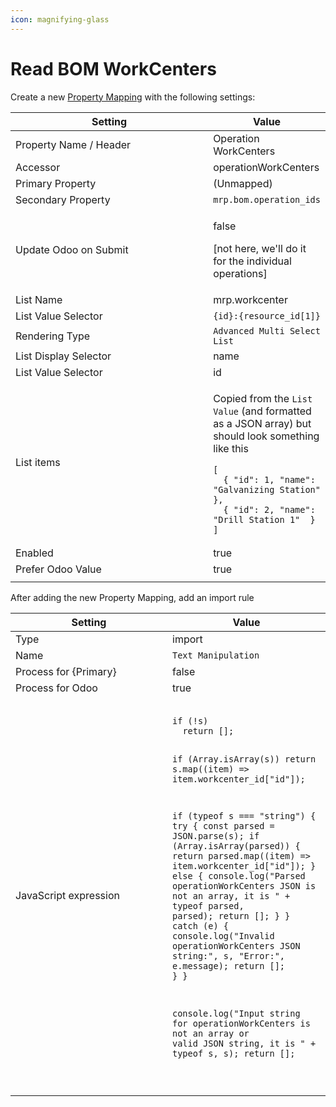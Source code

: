 ```yaml
---
icon: magnifying-glass
---
```


# Read BOM WorkCenters

Create a new [Property Mapping](../../../../fundamentals/property-mappings/) with the following settings:

<table><thead><tr><th width="301">Setting</th><th>Value</th></tr></thead><tbody><tr><td>Property Name / Header</td><td>Operation WorkCenters</td></tr><tr><td>Accessor</td><td>operationWorkCenters</td></tr><tr><td>Primary Property</td><td>(Unmapped)</td></tr><tr><td>Secondary Property</td><td><code>mrp.bom.operation_ids</code></td></tr><tr><td>Update Odoo on Submit</td><td><p>false </p><p>[not here, we'll do it for the individual operations]</p></td></tr><tr><td>List Name</td><td>mrp.workcenter</td></tr><tr><td>List Value Selector</td><td><code>{id}:{resource_id[1]}</code></td></tr><tr><td>Rendering Type</td><td><code>Advanced Multi Select List</code></td></tr><tr><td>List Display Selector</td><td>name</td></tr><tr><td>List Value Selector</td><td>id</td></tr><tr><td>List items</td><td><p>Copied from the <code>List Value</code> (and formatted as a JSON array) but should look something like this </p><pre class="language-json5"><code class="lang-json5">[
  { "id": 1, "name": "Galvanizing Station" },
  { "id": 2, "name": "Drill Station 1"  }
]
</code></pre></td></tr><tr><td>Enabled</td><td>true</td></tr><tr><td>Prefer Odoo Value</td><td>true</td></tr><tr><td></td><td></td></tr></tbody></table>

After adding the new Property Mapping, add an import rule

<table><thead><tr><th width="235">Setting</th><th>Value</th></tr></thead><tbody><tr><td>Type</td><td>import</td></tr><tr><td>Name</td><td><code>Text Manipulation</code></td></tr><tr><td>Process for {Primary}</td><td>false</td></tr><tr><td>Process for Odoo</td><td>true</td></tr><tr><td>JavaScript expression</td><td><pre class="language-javascript"><code class="lang-javascript">
if (!s)
  return [];

if (Array.isArray(s)) 
  return s.map((item) => item.workcenter_id["id"]);

if (typeof s === "string") {
  try {
    const parsed = JSON.parse(s);
    if (Array.isArray(parsed)) {
      return parsed.map((item) => item.workcenter_id["id"]);
    } else {
      console.log("Parsed operationWorkCenters JSON is not an array, it is " + typeof parsed, parsed);
      return [];
    }
  } catch (e) {
    console.log("Invalid operationWorkCenters JSON string:", s, "Error:", e.message);
    return [];
  }
}

console.log("Input string for operationWorkCenters is not an array or valid JSON string, it is " + typeof s, s);
return [];

</code></pre></td></tr></tbody></table>
